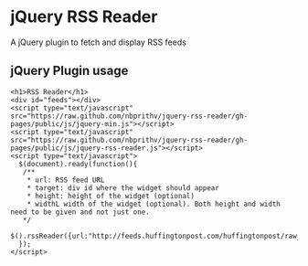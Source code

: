 jQuery RSS Reader
=================

A jQuery plugin to fetch and display RSS feeds

jQuery Plugin usage
-------------------

```
<h1>RSS Reader</h1>
<div id="feeds"></div>
<script type="text/javascript" src="https://raw.github.com/nbprithv/jquery-rss-reader/gh-pages/public/js/jquery-min.js"></script>
<script type="text/javascript" src="https://raw.github.com/nbprithv/jquery-rss-reader/gh-pages/public/js/jquery-rss-reader.js"></script>
<script type="text/javascript">
  $(document).ready(function(){
   /**
    * url: RSS feed URL
    * target: div id where the widget should appear
    * height: height of the widget (optional)
    * widthL width of the widget (optional). Both height and width need to be given and not just one.
   */
    $().rssReader({url:"http://feeds.huffingtonpost.com/huffingtonpost/raw_feed",target:"feeds",height:"600px",width:"800px"});
  });
</script>

```
